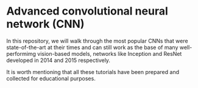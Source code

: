 # Advanced  convolutional neural network (CNN)
In this repository, we will walk through the most popular CNNs that were state-of-the-art at their times and can still work as the base of many well-performimg vision-based models, networks like Inception and ResNet developed in 2014 and 2015 respectively.

It is worth mentioning that all these tutorials have been prepared and collected for educational purposes.
